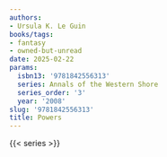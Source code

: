 ```yaml
---
authors:
- Ursula K. Le Guin
books/tags:
- fantasy
- owned-but-unread
date: 2025-02-22
params:
  isbn13: '9781842556313'
  series: Annals of the Western Shore
  series_order: '3'
  year: '2008'
slug: '9781842556313'
title: Powers
---
```


<!--more-->

{{< series >}}